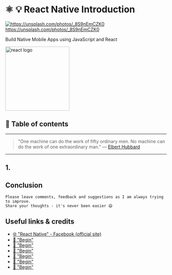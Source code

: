 # ⚛ 💡  React Native Introduction

[<img src="https://images.unsplash.com/photo-1470350576089-539d5a852bf7?dpr=2&auto=format&fit=crop&w=767&h=512&q=80&cs=tinysrgb&crop=" alt="https://unsplash.com/photos/_8S9nEmCZK0">](https://unsplash.com/photos/_8S9nEmCZK0) https://unsplash.com/photos/_8S9nEmCZK0


Build Native Mobile Apps using JavaScript and React


<img src="https://facebook.github.io/react/img/logo.svg" alt="react logo" height="200" align="middle">

## 📄 Table of contents



---

>"One machine can do the work of fifty ordinary men. No machine can do the work of one extraordinary man."
― [Elbert Hubbard](https://en.wikipedia.org/wiki/Elbert_Hubbard)

---


## 1.

####

## Conclusion



```
Please leave comments, feedback and suggestions as I am always trying to improve.
Share your thoughts - it's never been easier 😄
```

## Useful links & credits
- [🌐 "React Native" - Facebook (official site)](https://facebook.github.io/react-native/)
- [📄 "Begin"](afgafgadgads)
- [📄 "Begin"](afgafgadgads)
- [📄 "Begin"](afgafgadgads)
- [📄 "Begin"](afgafgadgads)
- [📄 "Begin"](afgafgadgads)
- [📄 "Begin"](afgafgadgads)

<!-- Written by Daniel Deutsch (deudan1010@gmail.com) -->
